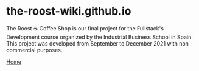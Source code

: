# the-roost-wiki.github.io

The Roost ☕ Coffee Shop is our final project for the Fullstack's Development course organized by the Industrial Business School in Spain. This project was developed from September to December 2021 with non commercial purposes. 

[Home](../)